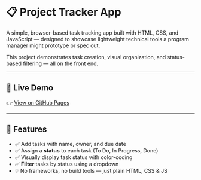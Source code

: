 # 📋 Project Tracker App

A simple, browser-based task tracking app built with HTML, CSS, and JavaScript — designed to showcase lightweight technical tools a program manager might prototype or spec out.

This project demonstrates task creation, visual organization, and status-based filtering — all on the front end.

---

## 🚀 Live Demo

👉 [View on GitHub Pages](https://mc1r-variant.github.io/program-management-showcase/project-tracker-app/)

---

## 🧩 Features

- ✅ Add tasks with name, owner, and due date
- ✅ Assign a **status** to each task (To Do, In Progress, Done)
- ✅ Visually display task status with color-coding
- ✅ **Filter** tasks by status using a dropdown
- 💡 No frameworks, no build tools — just plain HTML, CSS & JS
